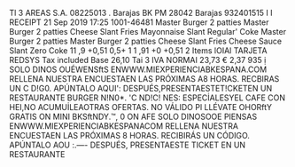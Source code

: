 Tl 3 AREAS S.A. 08225013 . Barajas BK PM 28042 Barajas 932401515 I I RECEIPT 21 Sep 2019 17:25 1001-46481 Master Burger 2 patties Master Burger 2 patties Cheese Slant Fries Mayonnaise Slant Regular' Coke Master Burger 2 patties Master Burger 2 patties Cheese Slant Fries Cheese Sauce Slant Zero Coke 11 ,9 +0,51 0,5+ 1 1 ,91 +0 +0,51 2 Items lOIAl TARJETA REDSYS Tax included Base 26,10 Tai 3 IVA NORMAI 23,73 € 2,37 935 ị SOLO DINOS OUÉWENSftS ENWWW.MIEXPERIENCIABKESPANA.COM RELLENA NUESTRA ENCUESTAEN LAS PRÓXIMAS A8 HORAS. RECBIRAS UN C D!G0. APÚNTALO AQUI': DESPUÉS,PRESENTAESTET!CKETEN UN RESTAURANTE BURGER N!N0*. 'C ND!C! NES: ESPECİALESYEL CAFE CON HEI,NO ACUMUİLEAOTRAS OFERTAS. NO VÁLIDO Pl LLÉVATE OHORftY GRATIS ON MINI BKSftNDY.™, 0 ON AFE SOLO DINOSOOE PIENSAS ENWWW.MIEXPERIENCIABKESPANACOM RELLENA NUESTRA ENCUESTAEN LAS PRÓXIMAS 8 HORAS. RECIBIRÁS UN CÓDIGO. APÚNTALO AOU :.—- DESPUÉS, PRESENTAESTE TICKET EN UN RESTAURANTE